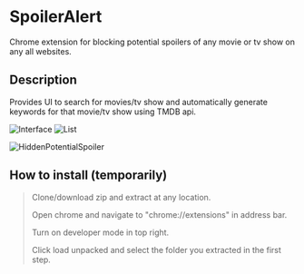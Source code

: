 # SpoilerAlert

Chrome extension for blocking potential spoilers of any movie or tv show on any all websites.

## Description

Provides UI to search for movies/tv show and automatically generate keywords for that movie/tv show using TMDB api.

![Interface](https://i.imgur.com/2TElsgn.png) ![List](https://i.imgur.com/tCI8PNW.png)

![HiddenPotentialSpoiler](https://i.imgur.com/x0ctDRV.png)

## How to install (temporarily)

> Clone/download zip and extract at any location.
> 
> Open chrome and navigate to "chrome://extensions" in address bar.
> 
> Turn on developer mode in top right.
> 
> Click load unpacked and select the folder you extracted in the first step.
